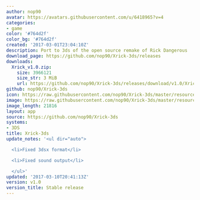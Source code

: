 ```yaml
---
author: nop90
avatar: https://avatars.githubusercontent.com/u/6418965?v=4
categories:
- game
color: '#764d2f'
color_bg: '#764d2f'
created: '2017-03-01T23:04:10Z'
description: Port to 3ds of the open source remake of Rick Dangerous
download_page: https://github.com/nop90/Xrick-3ds/releases
downloads:
  Xrick_v1.0.zip:
    size: 3966121
    size_str: 3 MiB
    url: https://github.com/nop90/Xrick-3ds/releases/download/v1.0/Xrick_v1.0.zip
github: nop90/Xrick-3ds
icon: https://raw.githubusercontent.com/nop90/Xrick-3ds/master/resources/icon.png
image: https://raw.githubusercontent.com/nop90/Xrick-3ds/master/resources/banner.png
image_length: 21816
layout: app
source: https://github.com/nop90/Xrick-3ds
systems:
- 3DS
title: Xrick-3ds
update_notes: '<ul dir="auto">

  <li>Fixed 3dsx format</li>

  <li>Fixed sound output</li>

  </ul>'
updated: '2017-03-10T20:41:13Z'
version: v1.0
version_title: Stable release
---
```

